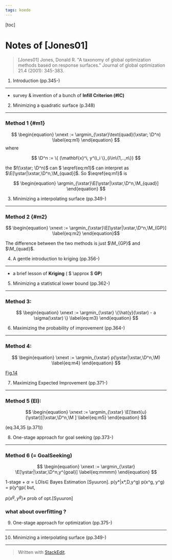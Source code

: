 ```yaml
---
tags: koedo
---
```

[toc]

Notes of [Jones01]
===========

> [Jones01]  Jones, Donald R. "A taxonomy of global optimization methods based on response surfaces." Journal of global optimization 21.4 (2001): 345-383. 

$$
\newcommand{\argmin}{\mathop{\mathrm{arg\,min}}}
\newcommand{\xstar}{\mathop{\mathbf{x}^{\ast}}}
\newcommand{\ystar}{\mathop{y^{\ast}}\nolimits}
\newcommand{\xnext}{\mathop{\mathbf{x}^{n+1}}}
\newcommand{\E}{\mathop{\Bbb{E}}\nolimits}
\newcommand{\D}{\mathop{\mathcal{D}}\nolimits}
\newcommand{\M}{\mathop{\mathcal{M}}\nolimits}
$$



1. Introduction (pp.345-)
--------------

* survey & invention of a bunch of **Infill Criterion (#IC)**

2. Minimizing a quadratic surface (p.348)
--------------

### Method 1  {#m1}

$$ \begin{equation}
 \xnext := \argmin_{\xstar}\text{quad}(\xstar; \D^n) 
 \label{eq:m1}
\end{equation}  $$
where

$$
\D^n := \{ (\mathbf{x}^i, y^i)_i \}_{i\in\{1,..,n\}}
$$

the $f(\xstar; \D^n)$ can $ \eqref{eq:m1}$ can interpret as $\E[\ystar|\xstar,\D^n,\M_{quad}]$. So $\eqref{eq:m1}$ is

$$ \begin{equation}
   \argmin_{\xstar}\E[\ystar|\xstar,\D^n,\M_{quad}] 
\end{equation} $$ 


3. Minimizing a interpolating surface (pp.349-)
--------------

### Method 2 {#m2}

$$ \begin{equation}
\xnext := \argmin_{\xstar}\E[\ystar|\xstar,\D^n,\M_{GP}]
\label{eq:m2}
\end{equation}$$ 

The difference between the two methods is just $\M_{GP}$ and $\M_{quad}$.

4. A gentle introduction to kriging (pp.356-)
------------

* a brief lesson of **Kriging** ( $ \approx $ **GP**)

5. Minimizing a statistical lower bound (pp.362-)
---------------
### Method 3:
$$ \begin{equation}
\xnext := \argmin_{\xstar} \{\hat{y}(\xstar) - a \sigma(\xstar) \}
 \label{eq:m3}
\end{equation}  $$

6. Maximizing the probability of improvement (pp.364-)
-----------------

### Method 4:
$$ \begin{equation}
\xnext := \argmin_{\xstar} p(\ystar|\xstar,\D^n,\M)
\label{eq:m4}
\end{equation}  $$

[Fig.14](https://cdn.pbrd.co/images/GQDU0gA.png)

7. Maximizing Expected Improvement (pp.371-)
----------------------------

### Method 5 (**EI**):
$$ \begin{equation}
\xnext := \argmin_{\xstar} \E[\text{u}(\ystar))|\xstar,\D^n,\M ]
\label{eq:m5}
\end{equation}  $$

 (eq.34,35 (p.371))

8. One-stage approach for goal seeking (pp.373-)
---------------------------

### Method 6 (= **GoalSeeking**)

$$ \begin{equation}
\xnext := \argmin_{\xstar} \E[\ystar|\xstar,\D^n,y^{goal}]
\label{eq:mmmm}
\end{equation}  $$

 1-stage + $\alpha = \mathrm{LOIs}\in$ Bayes Estimation [Syuuron].
p(y*|x*,D,y^g) p(x^g, y^g) = p(y^gp(
but,

 $p(x^g,y^g) \neq$ prob of opt.[Syuuron]

### what about overfitting ?

9. One-stage approach for optimization (pp.375-)
-----------------------------

10.  Minimizing a interpolating surface (pp.349-)
-----------------------------

> Written with [StackEdit](https://stackedit.io/).